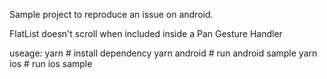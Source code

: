 Sample project to reproduce an issue on android.

FlatList doesn't scroll when included inside a Pan Gesture Handler

useage:
yarn # install dependency
yarn android # run android sample
yarn ios # run ios sample
